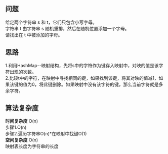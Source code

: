 ## 问题 ##
给定两个字符串 s 和 t，它们只包含小写字母。  
字符串 t 由字符串 s 随机重排，然后在随机位置添加一个字母。  
请找出在 t 中被添加的字母。
## 思路 ##
1.利用HashMap--映射结构，先将s中的字符作为键存入映射中，对映的值是该字符出现的次数。  
2.比较t中的字符，在映射中寻找相同的键，如果找到该键，将其对映的值减1，如果该键的值为0，将此键删除。如果映射中没有该字符的键，那么当前字符就是多余字符。
## 算法复杂度 ##
**时间复杂度** O(n)  
步骤1.O(n)  
步骤2.遍历字符串O(n)*在映射中找键O(1)  
**空间复杂度** O(n)  
映射表长度为字符串的长度
